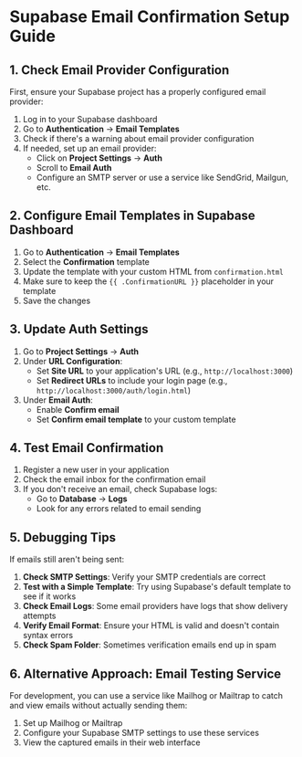 # Supabase Email Confirmation Setup Guide

## 1. Check Email Provider Configuration

First, ensure your Supabase project has a properly configured email provider:

1. Log in to your Supabase dashboard
2. Go to **Authentication** → **Email Templates**
3. Check if there's a warning about email provider configuration
4. If needed, set up an email provider:
   - Click on **Project Settings** → **Auth**
   - Scroll to **Email Auth**
   - Configure an SMTP server or use a service like SendGrid, Mailgun, etc.

## 2. Configure Email Templates in Supabase Dashboard

1. Go to **Authentication** → **Email Templates**
2. Select the **Confirmation** template
3. Update the template with your custom HTML from `confirmation.html`
4. Make sure to keep the `{{ .ConfirmationURL }}` placeholder in your template
5. Save the changes

## 3. Update Auth Settings

1. Go to **Project Settings** → **Auth**
2. Under **URL Configuration**:
   - Set **Site URL** to your application's URL (e.g., `http://localhost:3000`)
   - Set **Redirect URLs** to include your login page (e.g., `http://localhost:3000/auth/login.html`)
3. Under **Email Auth**:
   - Enable **Confirm email**
   - Set **Confirm email template** to your custom template

## 4. Test Email Confirmation

1. Register a new user in your application
2. Check the email inbox for the confirmation email
3. If you don't receive an email, check Supabase logs:
   - Go to **Database** → **Logs**
   - Look for any errors related to email sending

## 5. Debugging Tips

If emails still aren't being sent:

1. **Check SMTP Settings**: Verify your SMTP credentials are correct
2. **Test with a Simple Template**: Try using Supabase's default template to see if it works
3. **Check Email Logs**: Some email providers have logs that show delivery attempts
4. **Verify Email Format**: Ensure your HTML is valid and doesn't contain syntax errors
5. **Check Spam Folder**: Sometimes verification emails end up in spam

## 6. Alternative Approach: Email Testing Service

For development, you can use a service like Mailhog or Mailtrap to catch and view emails without actually sending them:

1. Set up Mailhog or Mailtrap
2. Configure your Supabase SMTP settings to use these services
3. View the captured emails in their web interface
